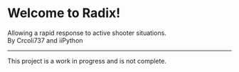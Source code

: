 # Welcome to Radix!
Allowing a rapid response to active shooter situations.
<br>
By Crcoli737 and iiPython
***
This project is a work in progress and is not complete.
